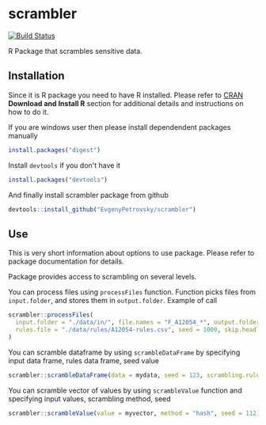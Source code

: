 # scrambler

[![Build
Status](https://travis-ci.org/EvgenyPetrovsky/scrambler.svg?branch=master)](https://travis-ci.org/EvgenyPetrovsky/scrambler)

R Package that scrambles sensitive data.

## Installation

Since it is R package you need to have R installed. Please refer to [CRAN](https://cran.r-project.org/) __Download and Install R__ section for additional details and instructions on how to do it.

If you are windows user then please install dependendent packages manually

```R
install.packages("digest")
```

Install `devtools` if you don't have it

```R
install.packages("devtools")
```

And finally install scrambler package from github

```R
devtools::install_github("EvgenyPetrovsky/scrambler")
```

## Use

This is very short information about options to use package. Please refer to package documentation for details. 

Package provides access to scrambling on several levels.

You can process files using `processFiles` function. Function picks files from `input.folder`, and stores them in `output.folder`. Example of call 

```R
scrambler::processFiles(
  input.folder = "./data/in/", file.names = "F_A12054_*", output.folder = "./data/out/", 
  rules.file = "./data/rules/A12054-rules.csv", seed = 1000, skip.headlines = 1, skip.taillines = 1
)
```
You can scramble dataframe by using `scrambleDataFrame` by specifying input data frame, rules data frame, seed value

```R
scrambler::scrambleDataFrame(data = mydata, seed = 123, scrambling.rules = myrules)
```

You can scramble vector of values by using `scrambleValue` function and specifying input values, scrambling method, seed

```R
scrambler::scrambleValue(value = myvector, method = "hash", seed = 112)
```
